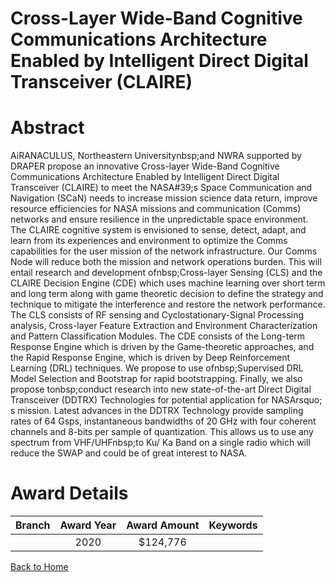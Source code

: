 
Cross-Layer Wide-Band Cognitive Communications Architecture Enabled by Intelligent Direct Digital Transceiver (CLAIRE)
======================================================================================================================

# Abstract


AiRANACULUS, Northeastern Universitynbsp;and NWRA supported by DRAPER propose an innovative Cross-layer Wide-Band Cognitive Communications Architecture Enabled by Intelligent Direct Digital Transceiver (CLAIRE) to meet the NASA#39;s Space Communication and Navigation (SCaN) needs to increase mission science data return, improve resource efficiencies for NASA missions and communication (Comms) networks and ensure resilience in the unpredictable space environment. The CLAIRE cognitive system is envisioned to sense, detect, adapt, and learn from its experiences and environment to optimize the Comms capabilities for the user mission of the network infrastructure. Our Comms Node will reduce both the mission and network operations burden. This will entail research and development ofnbsp;Cross-layer Sensing (CLS) and the CLAIRE Decision Engine (CDE) which uses machine learning over short term and long term along with game theoretic decision to define the strategy and technique to mitigate the interference and restore the network performance. The CLS consists of RF sensing and Cyclostationary-Signal Processing analysis, Cross-layer Feature Extraction and Environment Characterization and Pattern Classification Modules. The CDE consists of the Long-term Response Engine which is driven by the Game-theoretic approaches, and the Rapid Response Engine, which is driven by Deep Reinforcement Learning (DRL) techniques. We propose to use ofnbsp;Supervised DRL Model Selection and Bootstrap for rapid bootstrapping. Finally, we also propose tonbsp;conduct research into new state-of-the-art Direct Digital Transceiver (DDTRX) Technologies for potential application for NASArsquo; s mission. Latest advances in the DDTRX Technology provide sampling rates of 64 Gsps, instantaneous bandwidths of 20 GHz with four coherent channels and 8-bits per sample of quantization. This allows us to use any spectrum from VHF/UHFnbsp;to Ku/ Ka Band on a single radio which will reduce the SWAP and could be of great interest to NASA.  

# Award Details

|Branch|Award Year|Award Amount|Keywords|
| :---: | :---: | :---: | :---: |
||2020|$124,776||
  
  


[Back to Home](https://github.com/chrischow/dod_sbir_awards/Reports/CC/#687)